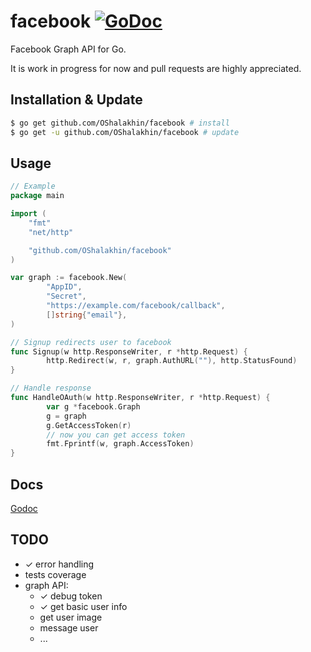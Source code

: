 # facebook [![GoDoc](https://godoc.org/github.com/OShalakhin/facebook?status.png)](https://godoc.org/github.com/OShalakhin/facebook)

Facebook Graph API for Go.

It is work in progress for now and pull requests are highly appreciated.

## Installation & Update

```bash
$ go get github.com/OShalakhin/facebook # install
$ go get -u github.com/OShalakhin/facebook # update
```

## Usage

```go
// Example
package main

import (
    "fmt"
    "net/http"

    "github.com/OShalakhin/facebook"
)

var graph := facebook.New(
        "AppID",
        "Secret",
        "https://example.com/facebook/callback",
        []string{"email"},
)

// Signup redirects user to facebook
func Signup(w http.ResponseWriter, r *http.Request) {
        http.Redirect(w, r, graph.AuthURL(""), http.StatusFound)
}

// Handle response
func HandleOAuth(w http.ResponseWriter, r *http.Request) {
        var g *facebook.Graph
        g = graph
        g.GetAccessToken(r)
        // now you can get access token
        fmt.Fprintf(w, graph.AccessToken)
}
```

## Docs

[Godoc](http://godoc.org/github.com/OShalakhin/facebook)

## TODO

- &#10003; error handling
- tests coverage
- graph API:
  - &#10003; debug token
  - &#10003; get basic user info
  - get user image
  - message user
  - ...
